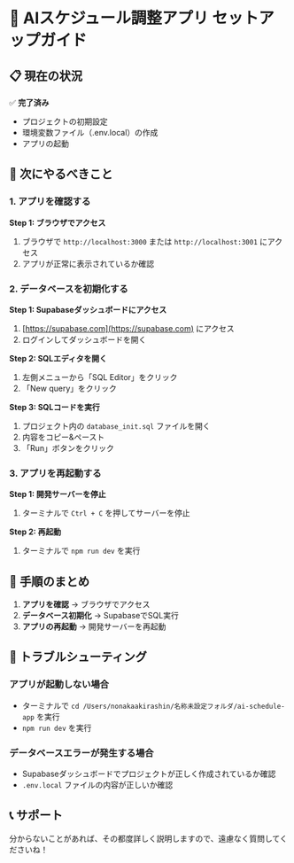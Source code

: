 # 🚀 AIスケジュール調整アプリ セットアップガイド

## 📋 現在の状況

✅ **完了済み**
- プロジェクトの初期設定
- 環境変数ファイル（.env.local）の作成
- アプリの起動

## 🎯 次にやるべきこと

### 1. アプリを確認する

**Step 1: ブラウザでアクセス**
1. ブラウザで `http://localhost:3000` または `http://localhost:3001` にアクセス
2. アプリが正常に表示されているか確認

### 2. データベースを初期化する

**Step 1: Supabaseダッシュボードにアクセス**
1. [https://supabase.com](https://supabase.com) にアクセス
2. ログインしてダッシュボードを開く

**Step 2: SQLエディタを開く**
1. 左側メニューから「SQL Editor」をクリック
2. 「New query」をクリック

**Step 3: SQLコードを実行**
1. プロジェクト内の `database_init.sql` ファイルを開く
2. 内容をコピー&ペースト
3. 「Run」ボタンをクリック

### 3. アプリを再起動する

**Step 1: 開発サーバーを停止**
1. ターミナルで `Ctrl + C` を押してサーバーを停止

**Step 2: 再起動**
1. ターミナルで `npm run dev` を実行

## 📝 手順のまとめ

1. **アプリを確認** → ブラウザでアクセス
2. **データベース初期化** → SupabaseでSQL実行
3. **アプリの再起動** → 開発サーバーを再起動

## 🔧 トラブルシューティング

### アプリが起動しない場合
- ターミナルで `cd /Users/nonakaakirashin/名称未設定フォルダ/ai-schedule-app` を実行
- `npm run dev` を実行

### データベースエラーが発生する場合
- Supabaseダッシュボードでプロジェクトが正しく作成されているか確認
- `.env.local` ファイルの内容が正しいか確認

## 📞 サポート

分からないことがあれば、その都度詳しく説明しますので、遠慮なく質問してくださいね！
